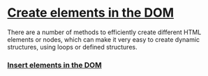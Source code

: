# [Create elements in the DOM](/JavaScript/Document-Object-Model/create-elements/)

There are a number of methods to efficiently create different HTML elements or nodes, which can make it very easy to create dynamic structures, using loops or defined structures.

### [Insert elements in the DOM](/JavaScript/Document-Object-Model/insert-element/)
